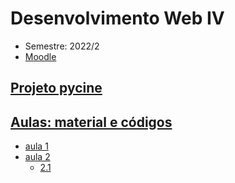 # Desenvolvimento Web IV

- Semestre: 2022/2
- [Moodle](https://ava.ifpr.edu.br/course/view.php?id=9383)

## [Projeto pycine](http://github.com/fscheidt/pycine)

## [Aulas: material e códigos](aulas/)

- [aula 1](aulas/1.0-intro.md)
- [aula 2](aulas/2.0-topicos.md)
    - [2.1](aulas/2.1-request.md)
